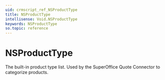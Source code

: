 ```yaml
---
uid: crmscript_ref_NSProductType
title: NSProductType
intellisense: Void.NSProductType
keywords: NSProductType
so.topic: reference
---
```


# NSProductType

The built-in product type list. Used by the SuperOffice Quote Connector to categorize products.
